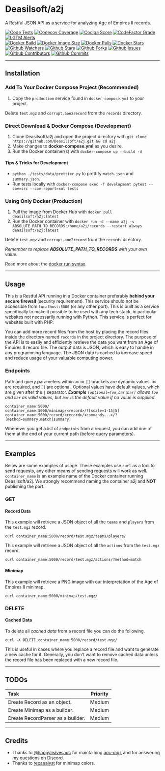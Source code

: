 # Deasilsoft/a2j

A Restful JSON API as a service for analyzing Age of Empires II records.

[![Code Tests](https://img.shields.io/github/workflow/status/deasilsoft/a2j/Run%20a2j%20Tests?label=pytest&logo=pytest&logoWidth=18)](https://github.com/Deasilsoft/a2j/actions/workflows/tests.yaml)
[![Codecov Coverage](https://img.shields.io/codecov/c/github/deasilsoft/a2j?logo=codecov&logoWidth=18)](https://app.codecov.io/gh/Deasilsoft/a2j)
[![Codiga Score](https://api.codiga.io/project/25065/score/svg)](https://app.codiga.io/public/project/25065/a2j/dashboard)
[![CodeFactor Grade](https://img.shields.io/codefactor/grade/github/deasilsoft/a2j/main?label=CodeFactor&logo=codefactor&logoWidth=18)](https://www.codefactor.io/repository/github/deasilsoft/a2j)
[![LGTM Alerts](https://img.shields.io/lgtm/alerts/github/Deasilsoft/a2j?logo=lgtm&logoWidth=18)](https://lgtm.com/projects/g/Deasilsoft/a2j/context:python)  
[![Docker Build](https://img.shields.io/github/workflow/status/deasilsoft/a2j/Build%20and%20Push%20a2j%20to%20Docker%20Hub?logo=docker&logoWidth=18)](https://github.com/Deasilsoft/a2j/actions/workflows/docker-hub.yaml)
[![Docker Image Size](https://img.shields.io/docker/image-size/deasilsoft/a2j?logo=docker&logoWidth=18)](https://hub.docker.com/r/deasilsoft/a2j)
[![Docker Pulls](https://img.shields.io/docker/pulls/deasilsoft/a2j?logo=docker&logoWidth=18)](https://hub.docker.com/r/deasilsoft/a2j)
[![Docker Stars](https://img.shields.io/docker/stars/deasilsoft/a2j?logo=docker&logoWidth=18)](https://hub.docker.com/r/deasilsoft/a2j)  
[![Github Watchers](https://img.shields.io/github/watchers/deasilsoft/a2j?logo=github&logoWidth=18)](https://github.com/Deasilsoft/a2j/watchers)
[![Github Stars](https://img.shields.io/github/stars/deasilsoft/a2j?logo=github&logoWidth=18)](https://github.com/Deasilsoft/a2j/stargazers)
[![Github Forks](https://img.shields.io/github/forks/deasilsoft/a2j?logo=github&logoWidth=18)](https://github.com/Deasilsoft/a2j/network/members)
[![Github Issues](https://img.shields.io/github/issues-raw/deasilsoft/a2j?logo=github&logoWidth=18)](https://github.com/Deasilsoft/a2j/issues)
[![Github Contributors](https://img.shields.io/github/contributors/deasilsoft/a2j?logo=github&logoWidth=18)](https://github.com/Deasilsoft/a2j/pulls)
[![Github Commits](https://img.shields.io/github/last-commit/deasilsoft/a2j?logo=github&logoWidth=18)](https://github.com/Deasilsoft/a2j/commits/main)

---

## Installation

### Add To Your Docker Compose Project (Recommended)

1. Copy the `production` service found in `docker-compose.yml` to your project.

Delete `test.mgz` and `corrupt.aoe2record` from the `records` directory.

### Direct Download & Docker Compose (Development)

1. Clone Deasilsoft/a2j and open the project directory with `git clone https://github.com/Deasilsoft/a2j.git && cd a2j`
2. Make changes to **docker-compose.yml** as you desire.
3. Run the Docker container(s) with `docker-compose up --build -d`

#### Tips & Tricks for Development

* `python ./tests/data/prettier.py` to prettify `match.json` and `summary.json`.
* Run tests locally with `docker-compose exec -T development pytest --cov=src --cov-report=xml tests`

### Using Only Docker (Production)

1. Pull the image from Docker Hub with `docker pull deasilsoft/a2j:latest`
2. Run the Docker container with `docker run -d --name a2j -v ABSOLUTE_PATH_TO_RECORDS:/home/a2j/records --restart always deasilsoft/a2j:latest`

Delete `test.mgz` and `corrupt.aoe2record` from the `records` directory.

*Remember to replace **ABSOLUTE_PATH_TO_RECORDS** with your own value.*

Read more about the [docker run syntax](https://docs.docker.com/engine/reference/commandline/run/).

---

## Usage

This is a Restful API running in a Docker container preferably **behind your secure firewall** (security requirement). This service should not be accessible from `localhost:5000`
(or any other port). This is built as a service specifically to make it possible to be used with any tech stack, in particular websites not necessarily running with Python. This
service is perfect for websites built with PHP.

You can add more record files from the host by placing the record files inside the directory named `records` in the project directory. The purpose of the API is to easily and
efficiently retrieve the data you want from an Age of Empires II record file. The output data is JSON, which is easy to handle in any programming language. The JSON data is cached
to increase speed and reduce usage of your valuable computing power.

### Endpoints

Path and query parameters within `<>` or `[]` brackets are dynamic values. `<>` are required, and `[]` are optional. Optional values have default values, which are given after
the `|` separator. ***Example** `[optional=foo,bar|bar]` allows `foo` and `bar` as valid values, but `bar` is the default value if no value is supplied.*

    container_name:5000/
    container_name:5000/minimap/<record>/?[scale=1-15|5]
    container_name:5000/record/<record>/<commands...>/?[method=summary,match|summary]

Whenever you get a list of `endpoints` from a request, you can add one of them at the end of your current path (before query parameters).

---

## Examples

Below are some examples of usage. These examples use `curl` as a tool to send requests, any other means of sending requests will work as well. `container_name` is an example name
of the Docker container running Deasilsoft/a2j. We strongly recommend naming the container a2j and **NOT** publishing the port.

### GET

#### Record Data

This example will retrieve a JSON object of all the `teams` and `players` from the `test.mgz` record.

    curl container_name:5000/record/test.mgz/teams/players/

This example will retrieve a JSON object of all the `actions` from the `test.mgz` record.

    curl container_name:5000/record/test.mgz/actions/?method=match

#### Minimap

This example will retrieve a PNG image with our interpretation of the Age of Empires II minimap.

    curl container_name:5000/minimap/test.mgz/

### DELETE

#### Cached Data

To delete all *cached data* from a record file you can do the following.

    curl -X DELETE container_name:5000/record/test.mgz/

This is useful in cases where you replace a record file and want to generate a new cache for it. Generally, you don't want to remove cached data unless the record file has been
replaced with a new record file.

---

## TODOs

| Task                              | Priority |
|:----------------------------------|:--------:|
| Create Record as an object.       |  Medium  |
| Create Minimap as a builder.      |  Medium  |
| Create RecordParser as a builder. |  Medium  |

---

## Credits

* Thanks to [@happyleavesaoc](https://github.com/happyleavesaoc) for maintaining [aoc-mgz](https://github.com/happyleavesaoc/aoc-mgz) and for answering my questions on Discord.
* Thanks to [recanalyst](https://github.com/goto-bus-stop/recanalyst) for minimap colors.
